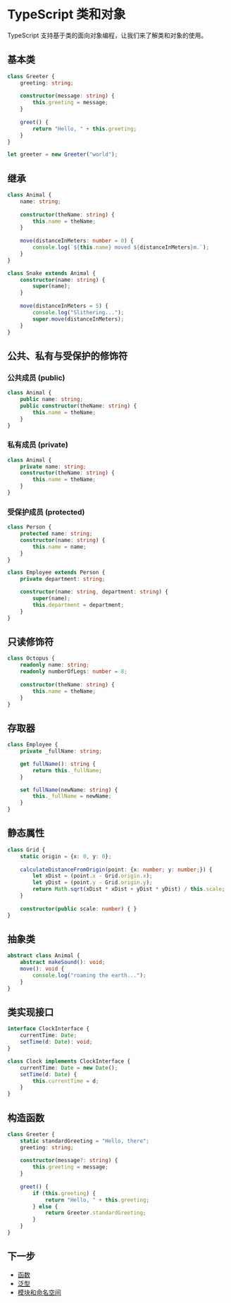 # TypeScript 类和对象

TypeScript 支持基于类的面向对象编程，让我们来了解类和对象的使用。

## 基本类

```typescript
class Greeter {
    greeting: string;
    
    constructor(message: string) {
        this.greeting = message;
    }
    
    greet() {
        return "Hello, " + this.greeting;
    }
}

let greeter = new Greeter("world");
```

## 继承

```typescript
class Animal {
    name: string;
    
    constructor(theName: string) {
        this.name = theName;
    }
    
    move(distanceInMeters: number = 0) {
        console.log(`${this.name} moved ${distanceInMeters}m.`);
    }
}

class Snake extends Animal {
    constructor(name: string) {
        super(name);
    }
    
    move(distanceInMeters = 5) {
        console.log("Slithering...");
        super.move(distanceInMeters);
    }
}
```

## 公共、私有与受保护的修饰符

### 公共成员 (public)

```typescript
class Animal {
    public name: string;
    public constructor(theName: string) {
        this.name = theName;
    }
}
```

### 私有成员 (private)

```typescript
class Animal {
    private name: string;
    constructor(theName: string) {
        this.name = theName;
    }
}
```

### 受保护成员 (protected)

```typescript
class Person {
    protected name: string;
    constructor(name: string) {
        this.name = name;
    }
}

class Employee extends Person {
    private department: string;

    constructor(name: string, department: string) {
        super(name);
        this.department = department;
    }
}
```

## 只读修饰符

```typescript
class Octopus {
    readonly name: string;
    readonly numberOfLegs: number = 8;
    
    constructor(theName: string) {
        this.name = theName;
    }
}
```

## 存取器

```typescript
class Employee {
    private _fullName: string;

    get fullName(): string {
        return this._fullName;
    }

    set fullName(newName: string) {
        this._fullName = newName;
    }
}
```

## 静态属性

```typescript
class Grid {
    static origin = {x: 0, y: 0};
    
    calculateDistanceFromOrigin(point: {x: number; y: number;}) {
        let xDist = (point.x - Grid.origin.x);
        let yDist = (point.y - Grid.origin.y);
        return Math.sqrt(xDist * xDist + yDist * yDist) / this.scale;
    }
    
    constructor(public scale: number) { }
}
```

## 抽象类

```typescript
abstract class Animal {
    abstract makeSound(): void;
    move(): void {
        console.log("roaming the earth...");
    }
}
```

## 类实现接口

```typescript
interface ClockInterface {
    currentTime: Date;
    setTime(d: Date): void;
}

class Clock implements ClockInterface {
    currentTime: Date = new Date();
    setTime(d: Date) {
        this.currentTime = d;
    }
}
```

## 构造函数

```typescript
class Greeter {
    static standardGreeting = "Hello, there";
    greeting: string;
    
    constructor(message?: string) {
        this.greeting = message;
    }
    
    greet() {
        if (this.greeting) {
            return "Hello, " + this.greeting;
        } else {
            return Greeter.standardGreeting;
        }
    }
}
```

## 下一步

- [函数](./05-functions.md)
- [泛型](./06-generics.md)
- [模块和命名空间](./08-modules-namespaces.md)
